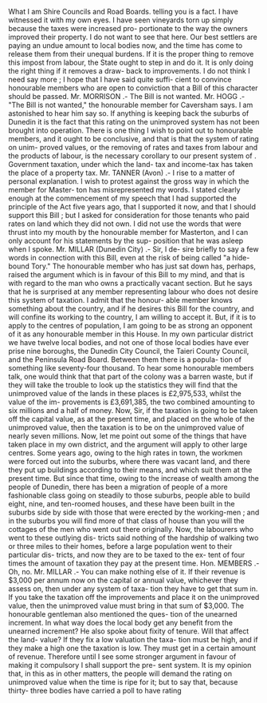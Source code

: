 What I am Shire Councils and Road Boards. telling you is a fact. I have witnessed it with my own eyes. I have seen vineyards torn up simply because the taxes were increased pro- portionate to the way the owners improved their property. I do not want to see that here. Our best settlers are paying an undue amount to local bodies now, and the time has come to release them from their unequal burdens. If it is the proper thing to remove this impost from labour, the State ought to step in and do it. It is only doing the right thing if it removes a draw- back to improvements. I do not think I need say more ; I hope that I have said quite suffi- cient to convince honourable members who are open to conviction that a Bill of this character should be passed. Mr. MORRISON .- The Bill is not wanted. Mr. HOGG .- "The Bill is not wanted," the honourable member for Caversham says. I am astonished to hear him say so. If anything is keeping back the suburbs of Dunedin it is the fact that this rating on the unimproved system has not been brought into operation. There is one thing I wish to point out to honourable members, and it ought to be conclusive, and that is that the system of rating on unim- proved values, or the removing of rates and taxes from labour and the products of labour, is the necessary corollary to our present system of . Government taxation, under which the land- tax and income-tax has taken the place of a property tax. Mr. TANNER (Avon) .- I rise to a matter of personal explanation. I wish to protest against the gross way in which the member for Master- ton has misrepresented my words. I stated clearly enough at the commencement of my speech that I had supported the principle of the Act five years ago, that I supported it now, and that I should support this Bill ; but I asked for consideration for those tenants who paid rates on land which they did not own. I did not use the words that were thrust into my mouth by the honourable member for Masterton, and I can only account for his statements by the sup- position that he was asleep when I spoke. Mr. MILLAR (Dunedin City) .- Sir, I de- sire briefly to say a few words in connection with this Bill, even at the risk of being called "a hide-bound Tory." The honourable member who has just sat down has, perhaps, raised the argument which is in favour of this Bill to my mind, and that is with regard to the man who owns a practically vacant section. But he says that he is surprised at any member representing labour who does not desire this system of taxation. I admit that the honour- able member knows something about the country, and if he desires this Bill for the country, and will confine its working to the country, I am willing to accept it. But, if it is to apply to the centres of population, I am going to be as strong an opponent of it as any honourable member in this House. In my own particular district we have twelve local bodies, and not one of those local bodies have ever prise nine boroughs, the Dunedin City Council, the Taieri County Council, and the Peninsula Road Board. Between them there is a popula- tion of something like seventy-four thousand. To hear some honourable members talk, one would think that that part of the colony was a barren waste, but if they will take the trouble to look up the statistics they will find that the unimproved value of the lands in these places is £2,975,533, whilst the value of the im- provements is £3,691,385, the two combined amounting to six millions and a half of money. Now, Sir, if the taxation is going to be taken off the capital value, as at the present time, and placed on the whole of the unimproved value, then the taxation is to be on the unimproved value of nearly seven millions. Now, let me point out some of the things that have taken place in my own district, and the argument will apply to other large centres. Some years ago, owing to the high rates in town, the workmen were forced out into the suburbs, where there was vacant land, and there they put up buildings according to their means, and which suit them at the present time. But since that time, owing to the increase of wealth among the people of Dunedin, there has been a migration of people of a more fashionable class going on steadily to those suburbs, people able to build eight, nine, and ten-roomed houses, and these have been built in the suburbs side by side with those that were erected by the working-men ; and in the suburbs you will find more of that class of house than you will the cottages of the men who went out there originally. Now, the labourers who went to these outlying dis- tricts said nothing of the hardship of walking two or three miles to their homes, before a large population went to their particular dis- tricts, and now they are to be taxed to the ex- tent of four times the amount of taxation they pay at the present time. Hon. MEMBERS .- Oh, no. Mr. MILLAR .- You can make nothing else of it. If their revenue is $3,000 per annum now on the capital or annual value, whichever they assess on, then under any system of taxa- tion they have to get that sum in. If you take the taxation off the improvements and place it on the unimproved value, then the unimproved value must bring in that sum of $3,000. The honourable gentleman also mentioned the ques- tion of the unearned increment. In what way does the local body get any benefit from the unearned increment? He also spoke about fixity of tenure. Will that affect the land- value? If they fix a low valuation the taxa- tion must be high, and if they make a high one the taxation is low. They must get in a certain amount of revenue. Therefore until I see some stronger argument in favour of making it compulsory I shall support the pre- sent system. It is my opinion that, in this as in other matters, the people will demand the rating on unimproved value when the time is ripe for it; but to say that, because thirty- three bodies have carried a poll to have rating 